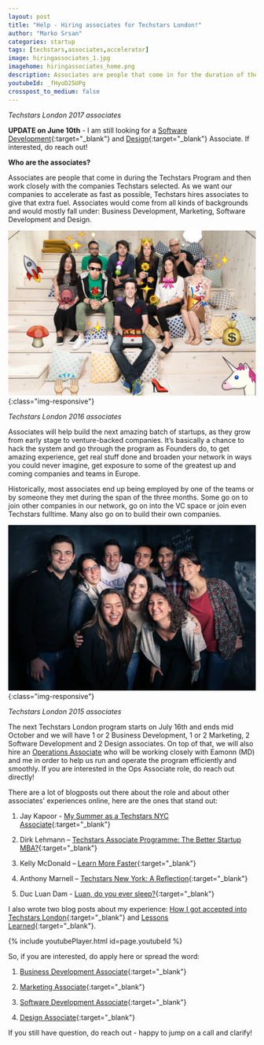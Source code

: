```yaml
---
layout: post
title: "Help - Hiring associates for Techstars London!"
author: "Marko Srsan"
categories: startup
tags: [techstars,associates,accelerator]
image: hiringassociates_1.jpg
imagehome: hiringassociates_home.png
description: Associates are people that come in for the duration of the Program and work closely with 10 companies Techstars selected.
youtubeId: _fHyoD25UPg
crosspost_to_medium: false
---
```

*Techstars London 2017 associates*

**UPDATE on June 10th** - I am still looking for a [Software Development](https://www.techstars.com/jobs/8a78839f62b28d080162b551a7ef02f7/?gnk=job&gni=8a78839f62b28d080162b551a7ef02f7){:target="_blank"} and [Design](https://www.techstars.com/jobs/8a78839f62b28d080162b5634dc13d8e/?gnk=job&gni=8a78839f62b28d080162b5634dc13d8e){:target="_blank"} Associate. If interested, do reach out!

**Who are the associates?** 

Associates are people that come in during the Techstars Program and then work closely with the companies Techstars selected. As we want our companies to accelerate as fast as possible, Techstars hires associates to give that extra fuel. Associates would come from all kinds of backgrounds and would mostly fall under: Business Development, Marketing, Software Development and Design.

![Techstars London 2016 associates](../assets/img/hiringassociates_2.png){:class="img-responsive"}

*Techstars London 2016 associates*

Associates will help build the next amazing batch of startups, as they grow from early stage to venture-backed companies. It’s basically a chance to hack the system and go through the program as Founders do, to get amazing experience, get real stuff done and broaden your network in ways you could never imagine, get exposure to some of the greatest up and coming companies and teams in Europe. 

Historically, most associates end up being employed by one of the teams or by someone they met during the span of the three months. Some go on to join other companies in our network, go on into the VC space or join even Techstars fulltime. Many also go on to build their own companies.

![Techstars London 2015 associates](../assets/img/hiringassociates_3.jpg){:class="img-responsive"}

*Techstars London 2015 associates*

The next Techstars London program starts on July 16th and ends mid October and we will have 1 or 2 Business Development, 1 or 2 Marketing, 2 Software Development and 2 Design associates. On top of that, we will also hire an [Operations Associate](https://www.techstars.com/jobs/8a78839e62f0c81f0162f6ed92615244/?gnk=job&gni=8a78839e62f0c81f0162f6ed92615244) who will be working closely with Eamonn (MD) and me in order to help us run and operate the program efficiently and smoothly. If you are interested in the Ops Associate role, do reach out directly!

There are a lot of blogposts out there about the role and about other associates' experiences online, here are the ones that stand out:

1. Jay Kapoor - [My Summer as a Techstars NYC Associate](https://jaykapoor.com/my-summer-as-a-techstars-nyc-associate-e4ba258339c4){:target="_blank"}

2. Dirk Lehmann – [Techstars Associate Programme: The Better Startup MBA?](https://medium.com/@DirkLehmann/techstars-associate-program-the-better-startup-mba-897d8070a313){:target="_blank"}

3. Kelly McDonald – [Learn More Faster](https://www.techstars.com/content/blog/learn-more-faster-a-techstars-associates-journey/){:target="_blank"}

4. Anthony Marnell – [Techstars New York: A Reflection](http://vacationanthony.com/post/56144631855/techstars-new-york-a-reflection){:target="_blank"}

5. Duc Luan Dam - [Luan, do you ever sleep?](https://medium.com/@luandd/luan-do-you-ever-sleep-being-an-associate-at-techstars-part-1-d54e64fc80b0){:target="_blank"}

I also wrote two blog posts about my experience: [How I got accepted into Techstars London](http://msrsan.com/startup/How-I-Got-Accepted-To-Techstars-London.html){:target="_blank"} and [Lessons Learned](http://msrsan.com/startup/Lessons-Learned-From-The-Techstars-London-Winter-2014-Batch.html){:target="_blank"}.

{% include youtubePlayer.html id=page.youtubeId %}

So, if you are interested, do apply here or spread the word:
1. [Business Development Associate](https://www.techstars.com/jobs/8a78839e62f0c81f0162f6e4c00051af/?gnk=job&gni=8a78839e62f0c81f0162f6e4c00051af){:target="_blank"}

2. [Marketing Associate](https://www.techstars.com/jobs/8a78839e62f0c81f0162f6e88773522f/?gnk=job&gni=8a78839e62f0c81f0162f6e88773522f){:target="_blank"}

3. [Software Development Associate](https://www.techstars.com/jobs/8a78839f62b28d080162b551a7ef02f7/?gnk=job&gni=8a78839f62b28d080162b551a7ef02f7){:target="_blank"}

4. [Design Associate](https://www.techstars.com/jobs/8a78839f62b28d080162b5634dc13d8e/?gnk=job&gni=8a78839f62b28d080162b5634dc13d8e){:target="_blank"}

If you still have question, do reach out - happy to jump on a call and clarify!